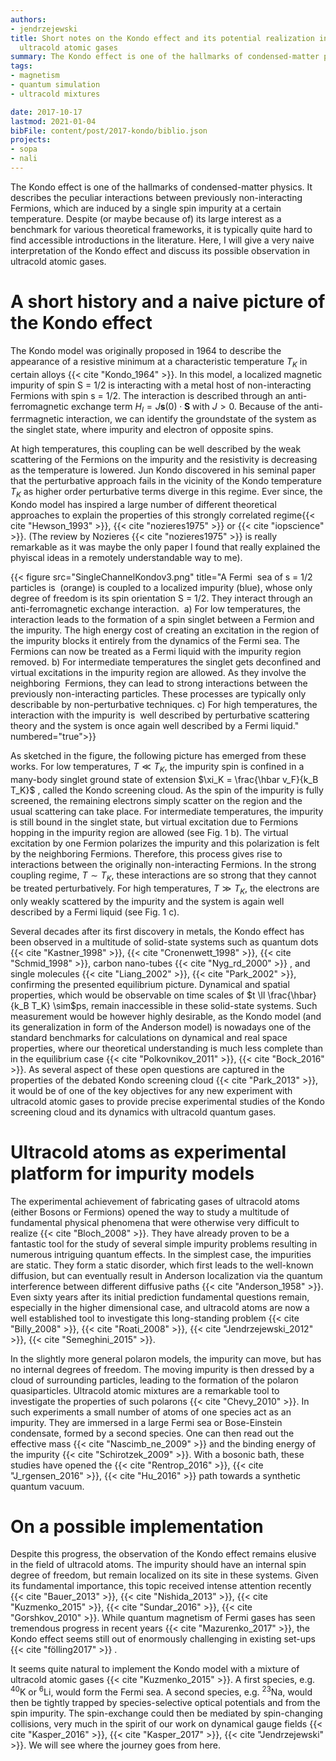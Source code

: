 ```yaml
---
authors:
- jendrzejewski
title: Short notes on the Kondo effect and its potential realization in
  ultracold atomic gases
summary: The Kondo effect is one of the hallmarks of condensed-matter physics. It describes the peculiar interactions between previously non-interacting Fermions, which are induced by a single spin impurity at a certain temperature. Despite (or maybe because of) its large interest as a benchmark for various theoretical frameworks, it is typically quite hard to find accessible introductions in the literature. Here, I will give a very naive interpretation of the Kondo effect and discuss its possible observation in ultracold atomic gases.
tags:
- magnetism
- quantum simulation
- ultracold mixtures

date: 2017-10-17
lastmod: 2021-01-04
bibFile: content/post/2017-kondo/biblio.json
projects:
- sopa
- nali
---
```


The Kondo effect is one of the hallmarks of condensed-matter physics. It
describes the peculiar interactions between previously non-interacting
Fermions, which are induced by a single spin impurity at a certain
temperature. Despite (or maybe because of) its large interest as a
benchmark for various theoretical frameworks, it is typically quite hard
to find accessible introductions in the literature. Here, I will give a
very naive interpretation of the Kondo effect and discuss its possible
observation in ultracold atomic gases.

# A short history and a naive picture of the Kondo effect

The Kondo model was originally proposed in 1964 to describe the
appearance of a resistive minimum at a characteristic temperature $T_K$
in certain alloys {{< cite "Kondo_1964" >}}. In this model, a localized magnetic
impurity of spin S = 1/2 is interacting with a metal host of
non-interacting Fermions with spin s = 1/2. The interaction is described
through an anti-ferromagnetic exchange term
$H_I = J\mathbf{s}(0)\cdot \mathbf{S}$ with $J > 0$. Because of the
anti-ferrmagnetic interaction, we can identify the groundstate of the
system as the singlet state, where impurity and electron of opposite
spins.

At high temperatures, this coupling can be well described by the weak
scattering of the Fermions on the impurity and the resistivity is
decreasing as the temperature is lowered. Jun Kondo discovered in his
seminal paper that the perturbative approach fails in the vicinity of
the Kondo temperature $T_K$ as higher order perturbative terms diverge
in this regime. Ever since, the Kondo model has inspired a large number
of different theoretical approaches to explain the properties of this
strongly correlated regime{{< cite "Hewson_1993" >}}, {{< cite "nozieres1975" >}} or {{< cite "iopscience" >}}.
(The review by Nozieres {{< cite "nozieres1975" >}} is really remarkable as it was
maybe the only paper I found that really explained the phyiscal ideas in
a remotely understandable way to me).

{{< figure src="SingleChannelKondov3.png" title="A Fermi  sea of s = 1/2 particles is  (orange) is coupled to a  localized impurity (blue), whose only degree of freedom is its spin orientation S = 1/2. They interact through an anti-ferromagnetic exchange interaction.  a) For low temperatures, the interaction leads to the formation of a spin singlet between a Fermion and the impurity. The high energy cost of creating an excitation in the region of the impurity blocks it entirely from the dynamics of the Fermi sea. The Fermions can now be treated as a Fermi liquid with the impurity region removed. b) For intermediate temperatures the singlet gets deconfined and virtual excitations in the impurity region are allowed. As they involve the neighboring  Fermions, they can lead to strong interactions between the previously non-interacting particles. These processes are typically only describable by non-perturbative techniques. c) For high temperatures, the interaction with the impurity is  well described by perturbative scattering theory and the system is once again well described by a Fermi liquid." numbered="true">}}

As sketched in the figure, the following picture has emerged from these works.
For low temperatures, $T\ll T_K$, the impurity spin is confined in a
many-body singlet ground state of extension
$\xi_K = \frac{\hbar v_F}{k_B T_K}$ , called the Kondo screening cloud.
As the spin of the impurity is fully screened, the remaining electrons
simply scatter on the region and the usual scattering can take place.
For intermediate temperatures, the impurity is still bound in the
singlet state, but virtual excitation due to Fermions hopping in the
impurity region are allowed (see Fig. 1 b). The virtual excitation by one Fermion polarizes
the impurity and this polarization is felt by the neighboring Fermions.
Therefore, this process gives rise to interactions between the
originally non-interacting Fermions. In the strong coupling regime,
$T\sim T_K$, these interactions are so strong that they cannot be
treated perturbatively. For high temperatures, $T\gg T_K$, the electrons
are only weakly scattered by the impurity and the system is again well
described by a Fermi liquid (see Fig. 1 c).

Several decades after its first discovery in metals, the Kondo effect
has been observed in a multitude of solid-state systems such as quantum
dots {{< cite "Kastner_1998" >}}, {{< cite "Cronenwett_1998" >}}, {{< cite "Schmid_1998" >}}, carbon nano-tubes
{{< cite "Nyg_rd_2000" >}} , and single molecules {{< cite "Liang_2002" >}}, {{< cite "Park_2002" >}},
confirming the presented equilibrium picture. Dynamical and spatial
properties, which would be observable on time scales of
$t \ll \frac{\hbar}{k_B T_K} \sim$ps, remain inaccessible in these
solid-state systems. Such measurement would be however highly desirable,
as the Kondo model (and its generalization in form of the Anderson
model) is nowadays one of the standard benchmarks for calculations on
dynamical and real space properties, where our theoretical understanding
is much less complete than in the equilibrium case {{< cite "Polkovnikov_2011" >}}, {{< cite "Bock_2016" >}}. As several aspect of these open
questions are captured in the properties of the debated Kondo screening
cloud {{< cite "Park_2013" >}}, it would be of one of the key objectives for any new
experiment with ultracold atomic gases to provide precise experimental
studies of the Kondo screening cloud and its dynamics with ultracold
quantum gases.

# Ultracold atoms as experimental platform for impurity models

The experimental achievement of fabricating gases of ultracold atoms
(either Bosons or Fermions) opened the way to study a multitude of
fundamental physical phenomena that were otherwise very difficult to
realize {{< cite "Bloch_2008" >}}. They have already proven to be a fantastic tool
for the study of several simple impurity problems resulting in numerous
intriguing quantum effects. In the simplest case, the impurities are
static. They form a static disorder, which first leads to the well-known
diffusion, but can eventually result in Anderson localization via the
quantum interference between different diffusive paths {{< cite "Anderson_1958" >}}.
Even sixty years after its initial prediction fundamental questions
remain, especially in the higher dimensional case, and ultracold atoms
are now a well established tool to investigate this long-standing
problem {{< cite "Billy_2008" >}}, {{< cite "Roati_2008" >}},
{{< cite "Jendrzejewski_2012" >}}, {{< cite "Semeghini_2015" >}}.

In the slightly more general polaron models, the impurity can move, but
has no internal degrees of freedom. The moving impurity is then dressed
by a cloud of surrounding particles, leading to the formation of the
polaron quasiparticles. Ultracold atomic mixtures are a remarkable tool
to investigate the properties of such polarons  {{< cite "Chevy_2010" >}}. In such
experiments a small number of atoms of one species act as an impurity.
They are immersed in a large Fermi sea or Bose-Einstein condensate,
formed by a second species. One can then read out the effective mass
{{< cite "Nascimb_ne_2009" >}} and the binding energy of the impurity
{{< cite "Schirotzek_2009" >}}. With a bosonic bath, these studies have opened the {{< cite "Rentrop_2016" >}}, {{< cite "J_rgensen_2016" >}}, {{< cite "Hu_2016" >}}
path towards a synthetic quantum vacuum.

# On a possible implementation

Despite this progress, the observation of the Kondo effect remains
elusive in the field of ultracold atoms. The impurity should have an
internal spin degree of freedom, but remain localized on its site in
these systems. Given its fundamental importance, this topic received
intense attention recently {{< cite "Bauer_2013" >}}, {{< cite "Nishida_2013" >}}, {{< cite "Kuzmenko_2015" >}}, {{< cite "Sundar_2016" >}}, {{< cite "Gorshkov_2010" >}}.
While quantum magnetism of Fermi gases has seen tremendous progress in
recent years {{< cite "Mazurenko_2017" >}}, the Kondo effect seems still out of
enormously challenging in existing set-ups {{< cite "fölling2017" >}} .

It seems quite natural to implement the Kondo model with a mixture of
ultracold atomic gases {{< cite "Kuzmenko_2015" >}}. A first species, e.g. $^{40}$K or
$^6$Li, would form the Fermi sea. A second species, e.g. $^{23}$Na, would
then be tightly trapped by species-selective optical potentials and from
the spin impurity. The spin-exchange could then be mediated by
spin-changing collisions, very much in the spirit of our work on
dynamical gauge fields {{< cite "Kasper_2016" >}}, {{< cite "Kasper_2017" >}}, {{< cite "Jendrzejewski" >}}. We
will see where the journey goes from here.
